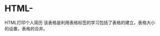 # HTML-
HTML打印个人简历
该表格是利用表格标签的学习包括了表格的建立，表格大小的设置，表格的合并。
<!--
	表格标签学习：
		<table>：声明一个表格 （width="400px" height="400px"）设置整个单元格的宽度和行高
			<tr>:声明一行 （width="400px" height="400px"）设置行高及该行所有单元格的高度
				<th>：声明一个单元格表头格，默认居中加黑显示
				<td>:声明一个单元格, 默认居左显示原始数据
			属性：
				border:给表格添加边框
				width:设置表格的宽度				
				higth:设置表格的高度
				cellpadding:设置内容距边框的距离
				cellspacing：设置边框的大小。
			特点：
				默认根据数据的大小进行设置表格的大小
	单元格的合并：
			第一步:
				首先确保表格是一个规整的表格
			第二步:
				根据要合并的单元格,找到其所在的源码位置
			第三步:
				行合并:在要合并的单元格中的第一个单元格上使用属性rowspan="要合并的单元格的个数",并删除其他要合并的单元格完成合并
				列合并:在要合并的单元格中的任意一个上使用属性colspan="要合并的单元格的个数",并删除要合并的其他单元格
-->
